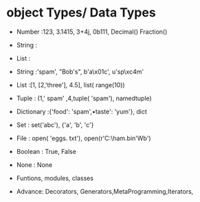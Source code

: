 # object Types/ Data Types

- Number :123, 3.1415, 3+4j, 0b111, Decimal()
Fraction()

- String : 
<!--

- Standard string literals using single or double quotes.
- Byte strings prefixed with 'b', representing sequences of bytes.
- Unicode strings prefixed with 'u', supporting Unicode characters.
-->

- List : 
<!--
Lists are ordered, mutable collections that can store elements of different types.
They are defined using square brackets [] and support various operations such as indexing, slicing, appending, and more.
-->

- String :'spam', "Bob's",  b'a\x01c', u'sp\xc4m'

- List :[1, [2,'three'], 4.5], list( range(10))

- Tuple : (1,' spam' ,4,tuple( 'spam'), namedtuple)

- Dictionary :{'food': 'spam',•taste': 'yum'}, dict

- Set : set('abc'), {'a', 'b', 'c'}

- File : open( 'eggs. txt'), open(r'C:\ham.bin'Wb')

- Boolean : True, False

- None : None

- Funtions, modules, classes

- Advance: Decorators, Generators,MetaProgramming,Iterators,
